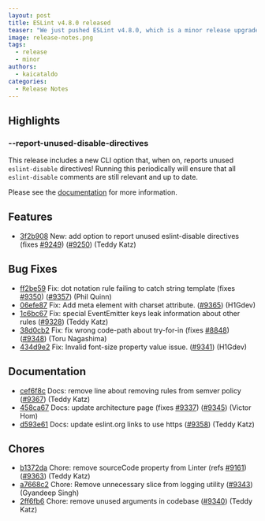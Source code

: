 ```yaml
---
layout: post
title: ESLint v4.8.0 released
teaser: "We just pushed ESLint v4.8.0, which is a minor release upgrade of ESLint. This release adds some new features and fixes several bugs found in the previous release."
image: release-notes.png
tags:
  - release
  - minor
authors:
  - kaicataldo
categories:
  - Release Notes
---
```


## Highlights

### --report-unused-disable-directives

This release includes a new CLI option that, when on, reports unused `eslint-disable` directives! Running this periodically will ensure that all `eslint-disable` comments are still relevant and up to date.

Please see the [documentation](https://eslint.org/docs/user-guide/command-line-interface#--report-unused-disable-directives) for more information.

## Features

* [3f2b908](https://github.com/eslint/eslint/commit/3f2b908) New: add option to report unused eslint-disable directives (fixes [#9249](https://github.com/eslint/eslint/issues/9249)) ([#9250](https://github.com/eslint/eslint/issues/9250)) (Teddy Katz)

## Bug Fixes

* [ff2be59](https://github.com/eslint/eslint/commit/ff2be59) Fix: dot notation rule failing to catch string template (fixes [#9350](https://github.com/eslint/eslint/issues/9350)) ([#9357](https://github.com/eslint/eslint/issues/9357)) (Phil Quinn)
* [06efe87](https://github.com/eslint/eslint/commit/06efe87) Fix: Add meta element with charset attribute. ([#9365](https://github.com/eslint/eslint/issues/9365)) (H1Gdev)
* [1c6bc67](https://github.com/eslint/eslint/commit/1c6bc67) Fix: special EventEmitter keys leak information about other rules ([#9328](https://github.com/eslint/eslint/issues/9328)) (Teddy Katz)
* [38d0cb2](https://github.com/eslint/eslint/commit/38d0cb2) Fix: fix wrong code-path about try-for-in (fixes [#8848](https://github.com/eslint/eslint/issues/8848)) ([#9348](https://github.com/eslint/eslint/issues/9348)) (Toru Nagashima)
* [434d9e2](https://github.com/eslint/eslint/commit/434d9e2) Fix: Invalid font-size property value issue. ([#9341](https://github.com/eslint/eslint/issues/9341)) (H1Gdev)

## Documentation

* [cef6f8c](https://github.com/eslint/eslint/commit/cef6f8c) Docs: remove line about removing rules from semver policy ([#9367](https://github.com/eslint/eslint/issues/9367)) (Teddy Katz)
* [458ca67](https://github.com/eslint/eslint/commit/458ca67) Docs: update architecture page (fixes [#9337](https://github.com/eslint/eslint/issues/9337)) ([#9345](https://github.com/eslint/eslint/issues/9345)) (Victor Hom)
* [d593e61](https://github.com/eslint/eslint/commit/d593e61) Docs: update eslint.org links to use https ([#9358](https://github.com/eslint/eslint/issues/9358)) (Teddy Katz)

## Chores

* [b1372da](https://github.com/eslint/eslint/commit/b1372da) Chore: remove sourceCode property from Linter (refs [#9161](https://github.com/eslint/eslint/issues/9161)) ([#9363](https://github.com/eslint/eslint/issues/9363)) (Teddy Katz)
* [a7668c2](https://github.com/eslint/eslint/commit/a7668c2) Chore: Remove unnecessary slice from logging utility ([#9343](https://github.com/eslint/eslint/issues/9343)) (Gyandeep Singh)
* [2ff6fb6](https://github.com/eslint/eslint/commit/2ff6fb6) Chore: remove unused arguments in codebase ([#9340](https://github.com/eslint/eslint/issues/9340)) (Teddy Katz)
